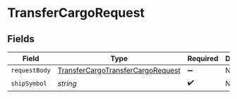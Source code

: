 # TransferCargoRequest


## Fields

| Field                                                                                             | Type                                                                                              | Required                                                                                          | Description                                                                                       |
| ------------------------------------------------------------------------------------------------- | ------------------------------------------------------------------------------------------------- | ------------------------------------------------------------------------------------------------- | ------------------------------------------------------------------------------------------------- |
| `requestBody`                                                                                     | [TransferCargoTransferCargoRequest](../../models/operations/transfercargotransfercargorequest.md) | :heavy_minus_sign:                                                                                | N/A                                                                                               |
| `shipSymbol`                                                                                      | *string*                                                                                          | :heavy_check_mark:                                                                                | N/A                                                                                               |